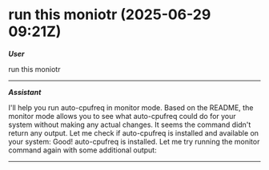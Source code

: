 <!-- Generated by SpecStory -->

# run this moniotr (2025-06-29 09:21Z)

_**User**_

run this moniotr

---

_**Assistant**_

I'll help you run auto-cpufreq in monitor mode. Based on the README, the monitor mode allows you to see what auto-cpufreq could do for your system without making any actual changes. It seems the command didn't return any output. Let me check if auto-cpufreq is installed and available on your system: Good! auto-cpufreq is installed. Let me try running the monitor command again with some additional output: 

---

